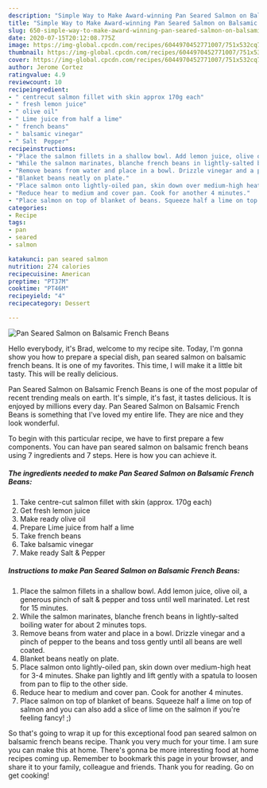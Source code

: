 ```yaml
---
description: "Simple Way to Make Award-winning Pan Seared Salmon on Balsamic French Beans"
title: "Simple Way to Make Award-winning Pan Seared Salmon on Balsamic French Beans"
slug: 650-simple-way-to-make-award-winning-pan-seared-salmon-on-balsamic-french-beans
date: 2020-07-15T20:12:08.775Z
image: https://img-global.cpcdn.com/recipes/6044970452771007/751x532cq70/pan-seared-salmon-on-balsamic-french-beans-recipe-main-photo.jpg
thumbnail: https://img-global.cpcdn.com/recipes/6044970452771007/751x532cq70/pan-seared-salmon-on-balsamic-french-beans-recipe-main-photo.jpg
cover: https://img-global.cpcdn.com/recipes/6044970452771007/751x532cq70/pan-seared-salmon-on-balsamic-french-beans-recipe-main-photo.jpg
author: Jerome Cortez
ratingvalue: 4.9
reviewcount: 10
recipeingredient:
- " centrecut salmon fillet with skin approx 170g each"
- " fresh lemon juice"
- " olive oil"
- " Lime juice from half a lime"
- " french beans"
- " balsamic vinegar"
- " Salt  Pepper"
recipeinstructions:
- "Place the salmon fillets in a shallow bowl. Add lemon juice, olive oil, a generous pinch of salt &amp; pepper and toss until well marinated. Let rest for 15 minutes."
- "While the salmon marinates, blanche french beans in lightly-salted boiling water for about 2 minutes tops."
- "Remove beans from water and place in a bowl. Drizzle vinegar and a pinch of pepper to the beans and toss gently until all beans are well coated."
- "Blanket beans neatly on plate."
- "Place salmon onto lightly-oiled pan, skin down over medium-high heat for 3-4 minutes. Shake pan lightly and lift gently with a spatula to loosen from pan to flip to the other side."
- "Reduce hear to medium and cover pan. Cook for another 4 minutes."
- "Place salmon on top of blanket of beans. Squeeze half a lime on top of salmon and you can also add a slice of lime on the salmon if you&#39;re feeling fancy! ;)"
categories:
- Recipe
tags:
- pan
- seared
- salmon

katakunci: pan seared salmon 
nutrition: 274 calories
recipecuisine: American
preptime: "PT37M"
cooktime: "PT46M"
recipeyield: "4"
recipecategory: Dessert

---
```



![Pan Seared Salmon on Balsamic French Beans](https://img-global.cpcdn.com/recipes/6044970452771007/751x532cq70/pan-seared-salmon-on-balsamic-french-beans-recipe-main-photo.jpg)

Hello everybody, it's Brad, welcome to my recipe site. Today, I'm gonna show you how to prepare a special dish, pan seared salmon on balsamic french beans. It is one of my favorites. This time, I will make it a little bit tasty. This will be really delicious.



Pan Seared Salmon on Balsamic French Beans is one of the most popular of recent trending meals on earth. It's simple, it's fast, it tastes delicious. It is enjoyed by millions every day. Pan Seared Salmon on Balsamic French Beans is something that I've loved my entire life. They are nice and they look wonderful.


To begin with this particular recipe, we have to first prepare a few components. You can have pan seared salmon on balsamic french beans using 7 ingredients and 7 steps. Here is how you can achieve it.

<!--inarticleads1-->

##### The ingredients needed to make Pan Seared Salmon on Balsamic French Beans:

1. Take  centre-cut salmon fillet with skin (approx. 170g each)
1. Get  fresh lemon juice
1. Make ready  olive oil
1. Prepare  Lime juice from half a lime
1. Take  french beans
1. Take  balsamic vinegar
1. Make ready  Salt &amp; Pepper




<!--inarticleads2-->

##### Instructions to make Pan Seared Salmon on Balsamic French Beans:

1. Place the salmon fillets in a shallow bowl. Add lemon juice, olive oil, a generous pinch of salt &amp; pepper and toss until well marinated. Let rest for 15 minutes.
1. While the salmon marinates, blanche french beans in lightly-salted boiling water for about 2 minutes tops.
1. Remove beans from water and place in a bowl. Drizzle vinegar and a pinch of pepper to the beans and toss gently until all beans are well coated.
1. Blanket beans neatly on plate.
1. Place salmon onto lightly-oiled pan, skin down over medium-high heat for 3-4 minutes. Shake pan lightly and lift gently with a spatula to loosen from pan to flip to the other side.
1. Reduce hear to medium and cover pan. Cook for another 4 minutes.
1. Place salmon on top of blanket of beans. Squeeze half a lime on top of salmon and you can also add a slice of lime on the salmon if you&#39;re feeling fancy! ;)




So that's going to wrap it up for this exceptional food pan seared salmon on balsamic french beans recipe. Thank you very much for your time. I am sure you can make this at home. There's gonna be more interesting food at home recipes coming up. Remember to bookmark this page in your browser, and share it to your family, colleague and friends. Thank you for reading. Go on get cooking!
